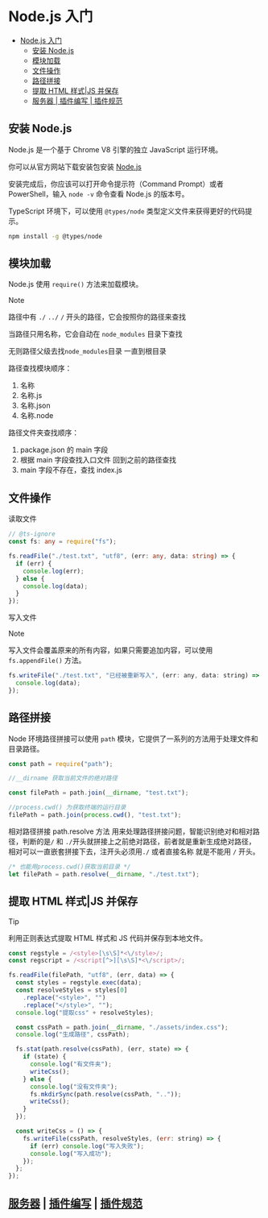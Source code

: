 # Node.js 入门

- [Node.js 入门](#nodejs-入门)
  - [安装 Node.js](#安装-nodejs)
  - [模块加载](#模块加载)
  - [文件操作](#文件操作)
  - [路径拼接](#路径拼接)
  - [提取 HTML 样式|JS 并保存](#提取-html-样式js-并保存)
  - [服务器 | 插件编写 | 插件规范](#服务器--插件编写--插件规范)

## 安装 Node.js

Node.js 是一个基于 Chrome V8 引擎的独立 JavaScript 运行环境。

你可以从官方网站下载安装包安装 [Node.js](httpshttps://nodejs.org/en/download/)

安装完成后，你应该可以打开命令提示符（Command Prompt）或者 PowerShell，输入 `node -v` 命令查看 Node.js 的版本号。

TypeScript 环境下，可以使用 `@types/node` 类型定义文件来获得更好的代码提示。

```bash
npm install -g @types/node
```

## 模块加载

Node.js 使用 `require()` 方法来加载模块。

> [!NOTE]
> 路径中有 `./` `../` `/` 开头的路径，它会按照你的路径来查找
>
> 当路径只用名称，它会自动在 `node_modules` 目录下查找
>
> 无则路径父级去找`node_modules`目录 一直到根目录
>
> 路径查找模块顺序：
>
> 1. 名称
> 2. 名称.js
> 3. 名称.json
> 4. 名称.node
>
> 路径文件夹查找顺序：
>
> 1. package.json 的 main 字段
> 2. 根据 main 字段查找入口文件 回到之前的路径查找
> 3. main 字段不存在，查找 index.js

## 文件操作

读取文件

```typescript
// @ts-ignore
const fs: any = require("fs");

fs.readFile("./test.txt", "utf8", (err: any, data: string) => {
  if (err) {
    console.log(err);
  } else {
    console.log(data);
  }
});
```

写入文件

> [!NOTE]
> 写入文件会覆盖原来的所有内容，如果只需要追加内容，可以使用 `fs.appendFile()` 方法。

```javascript
fs.writeFile("./test.txt", "已经被重新写入", (err: any, data: string) => {
  console.log(data);
});
```

## 路径拼接

Node 环境路径拼接可以使用 `path` 模块，它提供了一系列的方法用于处理文件和目录路径。

```javascript
const path = require("path");

//__dirname 获取当前文件的绝对路径

const filePath = path.join(__dirname, "test.txt");

//process.cwd() 为获取终端的运行目录
filePath = path.join(process.cwd(), "test.txt");
```

相对路径拼接 path.resolve 方法 用来处理路径拼接问题，智能识别绝对和相对路径，判断的是`/` 和 `./`开头就拼接上之前绝对路径，前者就是重新生成绝对路径，相对可以一直嵌套拼接下去，注开头必须用`./` 或者直接名称 就是不能用 `/` 开头。

```javascript
/* 也能用process.cwd()获取当前目录 */
let filePath = path.resolve(__dirname, "./test.txt");
```

## 提取 HTML 样式|JS 并保存

> [!TIP]
> 利用正则表达式提取 HTML 样式和 JS 代码并保存到本地文件。

```javascript
const regstyle = /<style>[\s\S]*<\/style>/;
const regscript = /<script[^>][\s\S]*<\/script>/;

fs.readFile(filePath, "utf8", (err, data) => {
  const styles = regstyle.exec(data);
  const resolveStyles = styles[0]
    .replace("<style>", "")
    .replace("</style>", "");
  console.log("提取css" + resolveStyles);

  const cssPath = path.join(__dirname, "./assets/index.css");
  console.log("生成路径", cssPath);

  fs.stat(path.resolve(cssPath), (err, state) => {
    if (state) {
      console.log("有文件夹");
      writeCss();
    } else {
      console.log("没有文件夹");
      fs.mkdirSync(path.resolve(cssPath, ".."));
      writeCss();
    }
  });

  const writeCss = () => {
    fs.writeFile(cssPath, resolveStyles, (err: string) => {
      if (err) console.log("写入失败");
      console.log("写入成功");
    });
  };
});
```

## [服务器](./express&middleware.md) | [插件编写](../Vite/Construct-plugins.md) | [插件规范](./Package%20specification.md)
